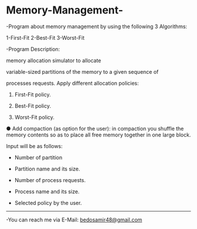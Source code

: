# Memory-Management-

-Program about memory management by using the following 3 Algorithms:

1-First-Fit
2-Best-Fit
3-Worst-Fit

-Program Description:

memory allocation simulator to allocate

variable-sized partitions of the memory to a given sequence of

processes requests. Apply different allocation policies:

1. First-Fit policy.

2. Best-Fit policy.

3. Worst-Fit policy.

● Add compaction (as option for the user): in compaction you shuffle the memory contents so as to place all free memory together in one large block.

Input will be as follows:
- Number of partition

- Partition name and its size.

- Number of process requests.

- Process name and its size.

- Selected policy by the user.

_________________________________________________________________________________________________________________________________

-You can reach me via E-Mail: bedosamir48@gmail.com
